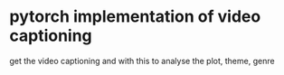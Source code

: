 # pytorch implementation of video captioning
get the video captioning and with this to analyse the plot, theme, genre